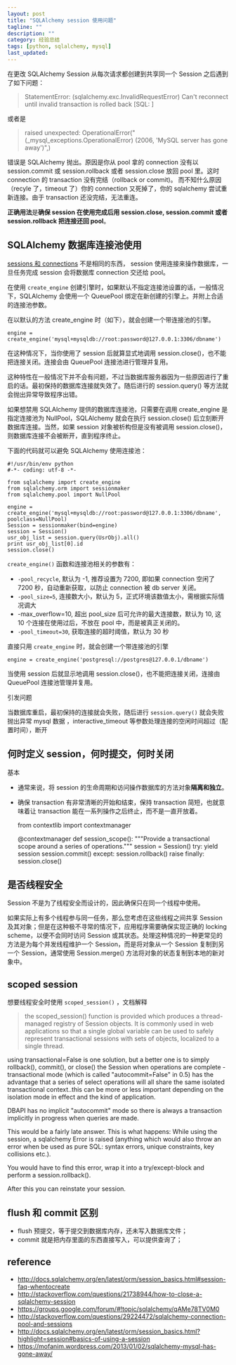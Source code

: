 ```yaml
---
layout: post
title: "SQLAlchemy session 使用问题"
tagline: ""
description: ""
category: 经验总结
tags: [python, sqlalchemy, mysql]
last_updated:
---
```


在更改 SQLAlchemy Session 从每次请求都创建到共享同一个 Session 之后遇到了如下问题：

> StatementError: (sqlalchemy.exc.InvalidRequestError) Can't reconnect until invalid transaction is rolled back [SQL: ]

或者是

> raised unexpected: OperationalError("(_mysql_exceptions.OperationalError) (2006, 'MySQL server has gone away')",)


错误是 SQLAlchemy 抛出。原因是你从 pool 拿的 connection 没有以 session.commit 或 session.rollback 或者 session.close 放回 pool 里。这时 connection 的 transaction 没有完结（rollback or commit)。
而不知什么原因（recyle 了，timeout 了）你的 connection 又死掉了，你的 sqlalchemy 尝试重新连接。由于 transaction 还没完结，无法重连。

**正确用法**是**确保 session 在使用完成后用 session.close, session.commit 或者 session.rollback 把连接还回 pool**。

## SQLAlchemy 数据库连接池使用

[sessions 和 connections](http://docs.sqlalchemy.org/en/latest/orm/session_basics.html#what-does-the-session-do) 不是相同的东西， session 使用连接来操作数据库，一旦任务完成 session 会将数据库 connection 交还给 pool。

在使用 `create_engine` 创建引擎时，如果默认不指定连接池设置的话，一般情况下，SQLAlchemy 会使用一个 QueuePool 绑定在新创建的引擎上。并附上合适的连接池参数。

在以默认的方法 create_engine 时（如下），就会创建一个带连接池的引擎。

	engine = create_engine('mysql+mysqldb://root:password@127.0.0.1:3306/dbname')

在这种情况下，当你使用了 session 后就算显式地调用 session.close()，也不能把连接关闭。连接会由 QueuePool 连接池进行管理并复用。

这种特性在一般情况下并不会有问题，不过当数据库服务器因为一些原因进行了重启的话。最初保持的数据库连接就失效了。随后进行的 session.query() 等方法就会抛出异常导致程序出错。

如果想禁用 SQLAlchemy 提供的数据库连接池，只需要在调用 create_engine 是指定连接池为 NullPool，SQLAlchemy 就会在执行 session.close() 后立刻断开数据库连接。当然，如果 session 对象被析构但是没有被调用 session.close()，则数据库连接不会被断开，直到程序终止。

下面的代码就可以避免 SQLAlchemy 使用连接池：

```
#!/usr/bin/env python
#-*- coding: utf-8 -*-

from sqlalchemy import create_engine
from sqlalchemy.orm import sessionmaker
from sqlalchemy.pool import NullPool

engine = create_engine('mysql+mysqldb://root:password@127.0.0.1:3306/dbname', poolclass=NullPool)
Session = sessionmaker(bind=engine)
session = Session()
usr_obj_list = session.query(UsrObj).all()
print usr_obj_list[0].id
session.close()
```

`create_engine()` 函数和连接池相关的参数有：

* `-pool_recycle`, 默认为 -1, 推荐设置为 7200, 即如果 connection 空闲了 7200 秒，自动重新获取，以防止 connection 被 db server 关闭。
* `-pool_size=5`, 连接数大小，默认为 5，正式环境该数值太小，需根据实际情况调大
* -max_overflow=10, 超出 pool_size 后可允许的最大连接数，默认为 10, 这 10 个连接在使用过后，不放在 pool 中，而是被真正关闭的。
* `-pool_timeout=30`, 获取连接的超时阈值，默认为 30 秒

直接只用 `create_engine` 时，就会创建一个带连接池的引擎

    engine = create_engine('postgresql://postgres@127.0.0.1/dbname')

当使用 session 后就显示地调用 session.close()，也不能把连接关闭，连接由 QueuePool 连接池管理并复用。

引发问题

当数据库重启，最初保持的连接就会失败，随后进行 `session.query()` 就会失败抛出异常 mysql 数据 ，interactive_timeout 等参数处理连接的空闲时间超过（配置时间），断开

## 何时定义 session，何时提交，何时关闭
基本

- 通常来说，将 session 的生命周期和访问操作数据库的方法对象**隔离和独立**。
- 确保 transaction 有非常清晰的开始和结束，保持 transaction 简短，也就意味着让 transaction 能在一系列操作之后终止，而不是一直开放着。

    from contextlib import contextmanager

    @contextmanager
    def session_scope():
        """Provide a transactional scope around a series of operations."""
        session = Session()
        try:
            yield session
            session.commit()
        except:
            session.rollback()
            raise
        finally:
            session.close()


## 是否线程安全
Session 不是为了线程安全而设计的，因此确保只在同一个线程中使用。

如果实际上有多个线程参与同一任务，那么您考虑在这些线程之间共享 Session 及其对象；但是在这种极不寻常的情况下，应用程序需要确保实现正确的 locking scheme，以便不会同时访问 Session 或其状态。处理这种情况的一种更常见的方法是为每个并发线程维护一个 Session，而是将对象从一个 Session 复制到另一个 Session，通常使用 Session.merge() 方法将对象的状态复制到本地的新对象中。


## scoped session

想要线程安全时使用 `scoped_session()` ，文档解释

> the scoped_session() function is provided which produces a thread-managed registry of Session objects. It is commonly used in web applications so that a single global variable can be used to safely represent transactional sessions with sets of objects, localized to a single thread.


using transactional=False is one solution, but a better one is to simply rollback(), commit(), or close() the Session when operations are complete - transactional mode (which is called "autocommit=False"  in 0.5) has the advantage that a series of select operations will all
share the same isolated transactional context..this can be more or less important depending on the isolation mode in effect and the kind of application.

DBAPI has no implicit "autocommit" mode so there is always a transaction implicitly in progress when queries are made.

This would be a fairly late answer. This is what happens: While using the session, a sqlalchemy Error is raised (anything which would also throw an error when be used as pure SQL: syntax errors, unique constraints, key collisions etc.).

You would have to find this error, wrap it into a try/except-block and perform a session.rollback().

After this you can reinstate your session.

## flush 和 commit 区别

- flush 预提交，等于提交到数据库内存，还未写入数据库文件；
- commit 就是把内存里面的东西直接写入，可以提供查询了；

## reference

- <http://docs.sqlalchemy.org/en/latest/orm/session_basics.html#session-faq-whentocreate>
- http://stackoverflow.com/questions/21738944/how-to-close-a-sqlalchemy-session
- https://groups.google.com/forum/#!topic/sqlalchemy/qAMe78TV0M0
- http://stackoverflow.com/questions/29224472/sqlalchemy-connection-pool-and-sessions
- http://docs.sqlalchemy.org/en/latest/orm/session_basics.html?highlight=session#basics-of-using-a-session
- <https://mofanim.wordpress.com/2013/01/02/sqlalchemy-mysql-has-gone-away/>

